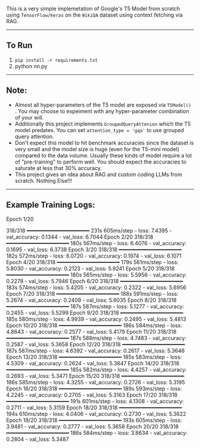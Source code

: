 This is a very simple implemetation of Google's T5 Model from scratch using `TensorFlow/keras` on the `WikiQA` dataset using context fetching via RAG.

--------------------------------------
To Run
--------------------------------------
  1. `pip install -r requirements.txt`
  2. python nn.py

--------------------------------------
Note:
--------------------------------------
  - Almost all hyper-parameters of the T5 model are exposed via `T5Model()` . You may choose to expeiment with any hyper-parameter combination of your will.
  - Additionally this project implements `GroupedQueryAttenion` which the T5 model predates. You can set `attention_type = 'gqa'` to use grouped query attention.
  - Don't expect this model to hit benchmark accuracies since the dataset is very small and the model size is huge (even for the T5-mini model) compared to the data volume.         Usually these kinds of model require a lot of "pre-training" to perform well. You should expect the accuracies to saturate at less that 30% accuracy.
  - This project gives an idea about RAG and custom coding LLMs from scratch. Nothing Else!!!

--------------------------------------
Example Training Logs:
--------------------------------------

Epoch 1/20

318/318 ━━━━━━━━━━━━━━━━━━━━ 231s 605ms/step - loss: 7.4395 - val_accuracy: 0.1344 - val_loss: 6.7044
Epoch 2/20
318/318 ━━━━━━━━━━━━━━━━━━━━ 180s 567ms/step - loss: 6.4076 - val_accuracy: 0.1695 - val_loss: 6.3738
Epoch 3/20
318/318 ━━━━━━━━━━━━━━━━━━━━ 182s 572ms/step - loss: 6.0720 - val_accuracy: 0.1974 - val_loss: 6.1071
Epoch 4/20
318/318 ━━━━━━━━━━━━━━━━━━━━ 179s 561ms/step - loss: 5.8030 - val_accuracy: 0.2123 - val_loss: 5.9241
Epoch 5/20
318/318 ━━━━━━━━━━━━━━━━━━━━ 180s 565ms/step - loss: 5.5956 - val_accuracy: 0.2278 - val_loss: 5.7946
Epoch 6/20
318/318 ━━━━━━━━━━━━━━━━━━━━ 183s 574ms/step - loss: 5.4205 - val_accuracy: 0.2322 - val_loss: 5.6956
Epoch 7/20
318/318 ━━━━━━━━━━━━━━━━━━━━ 188s 591ms/step - loss: 5.2674 - val_accuracy: 0.2409 - val_loss: 5.6035
Epoch 8/20
318/318 ━━━━━━━━━━━━━━━━━━━━ 187s 587ms/step - loss: 5.1277 - val_accuracy: 0.2455 - val_loss: 5.5299
Epoch 9/20
318/318 ━━━━━━━━━━━━━━━━━━━━ 185s 580ms/step - loss: 4.9939 - val_accuracy: 0.2495 - val_loss: 5.4813
Epoch 10/20
318/318 ━━━━━━━━━━━━━━━━━━━━ 186s 584ms/step - loss: 4.8643 - val_accuracy: 0.2577 - val_loss: 5.4179
Epoch 11/20
318/318 ━━━━━━━━━━━━━━━━━━━━ 187s 588ms/step - loss: 4.7483 - val_accuracy: 0.2587 - val_loss: 5.3658
Epoch 12/20
318/318 ━━━━━━━━━━━━━━━━━━━━ 187s 587ms/step - loss: 4.6392 - val_accuracy: 0.2617 - val_loss: 5.3646
Epoch 13/20
318/318 ━━━━━━━━━━━━━━━━━━━━ 185s 583ms/step - loss: 4.5309 - val_accuracy: 0.2624 - val_loss: 5.3847
Epoch 14/20
318/318 ━━━━━━━━━━━━━━━━━━━━ 185s 582ms/step - loss: 4.4257 - val_accuracy: 0.2693 - val_loss: 5.3471
Epoch 15/20
318/318 ━━━━━━━━━━━━━━━━━━━━ 186s 585ms/step - loss: 4.3255 - val_accuracy: 0.2726 - val_loss: 5.3195
Epoch 16/20
318/318 ━━━━━━━━━━━━━━━━━━━━ 189s 593ms/step - loss: 4.2245 - val_accuracy: 0.2705 - val_loss: 5.3163
Epoch 17/20
318/318 ━━━━━━━━━━━━━━━━━━━━ 191s 601ms/step - loss: 4.1308 - val_accuracy: 0.2711 - val_loss: 5.3159
Epoch 18/20
318/318 ━━━━━━━━━━━━━━━━━━━━ 194s 610ms/step - loss: 4.0406 - val_accuracy: 0.2730 - val_loss: 5.3622
Epoch 19/20
318/318 ━━━━━━━━━━━━━━━━━━━━ 193s 605ms/step - loss: 3.9481 - val_accuracy: 0.2777 - val_loss: 5.3658
Epoch 20/20
318/318 ━━━━━━━━━━━━━━━━━━━━ 186s 584ms/step - loss: 3.8634 - val_accuracy: 0.2804 - val_loss: 5.3487
